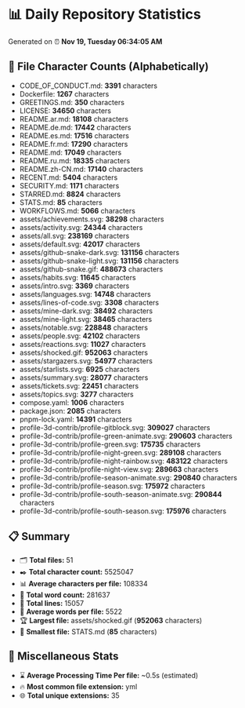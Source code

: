 # 📊 Daily Repository Statistics
Generated on ⏰ **Nov 19, Tuesday 06:34:05 AM**

## 📂 File Character Counts (Alphabetically)
- CODE_OF_CONDUCT.md: **3391** characters
- Dockerfile: **1267** characters
- GREETINGS.md: **350** characters
- LICENSE: **34650** characters
- README.ar.md: **18108** characters
- README.de.md: **17442** characters
- README.es.md: **17516** characters
- README.fr.md: **17290** characters
- README.md: **17049** characters
- README.ru.md: **18335** characters
- README.zh-CN.md: **17140** characters
- RECENT.md: **5404** characters
- SECURITY.md: **1171** characters
- STARRED.md: **8824** characters
- STATS.md: **85** characters
- WORKFLOWS.md: **5066** characters
- assets/achievements.svg: **38298** characters
- assets/activity.svg: **24344** characters
- assets/all.svg: **238169** characters
- assets/default.svg: **42017** characters
- assets/github-snake-dark.svg: **131156** characters
- assets/github-snake-light.svg: **131156** characters
- assets/github-snake.gif: **488673** characters
- assets/habits.svg: **11645** characters
- assets/intro.svg: **3369** characters
- assets/languages.svg: **14748** characters
- assets/lines-of-code.svg: **3308** characters
- assets/mine-dark.svg: **38492** characters
- assets/mine-light.svg: **38465** characters
- assets/notable.svg: **228848** characters
- assets/people.svg: **42102** characters
- assets/reactions.svg: **11027** characters
- assets/shocked.gif: **952063** characters
- assets/stargazers.svg: **54977** characters
- assets/starlists.svg: **6925** characters
- assets/summary.svg: **28077** characters
- assets/tickets.svg: **22451** characters
- assets/topics.svg: **3277** characters
- compose.yaml: **1006** characters
- package.json: **2085** characters
- pnpm-lock.yaml: **14391** characters
- profile-3d-contrib/profile-gitblock.svg: **309027** characters
- profile-3d-contrib/profile-green-animate.svg: **290603** characters
- profile-3d-contrib/profile-green.svg: **175735** characters
- profile-3d-contrib/profile-night-green.svg: **289108** characters
- profile-3d-contrib/profile-night-rainbow.svg: **483122** characters
- profile-3d-contrib/profile-night-view.svg: **289663** characters
- profile-3d-contrib/profile-season-animate.svg: **290840** characters
- profile-3d-contrib/profile-season.svg: **175972** characters
- profile-3d-contrib/profile-south-season-animate.svg: **290844** characters
- profile-3d-contrib/profile-south-season.svg: **175976** characters

## 📋 Summary
- 🗂️ **Total files:** 51
- ✒️ **Total character count:** 5525047
- 📊 **Average characters per file:** 108334
- 📝 **Total word count:** 281637
- 🧾 **Total lines:** 15057
- 📐 **Average words per file:** 5522
- 🏆 **Largest file:** assets/shocked.gif (**952063** characters)
- 🥉 **Smallest file:** STATS.md (**85** characters)

## 🌟 Miscellaneous Stats
- ⌛ **Average Processing Time Per file:** ~0.5s (estimated)
- 🔥 **Most common file extension:** yml
- 🌐 **Total unique extensions:** 35
